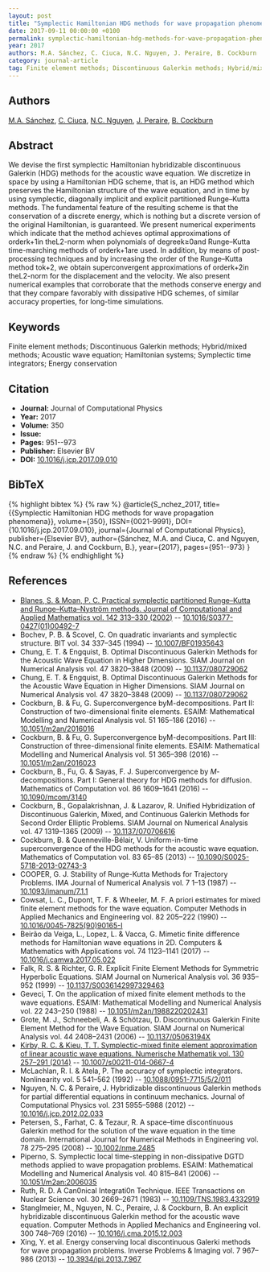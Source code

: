 ```yaml
---
layout: post
title: "Symplectic Hamiltonian HDG methods for wave propagation phenomena"
date: 2017-09-11 00:00:00 +0100
permalink: symplectic-hamiltonian-hdg-methods-for-wave-propagation-phenomena
year: 2017
authors: M.A. Sánchez, C. Ciuca, N.C. Nguyen, J. Peraire, B. Cockburn
category: journal-article
tag: Finite element methods; Discontinuous Galerkin methods; Hybrid/mixed methods; Acoustic wave equation; Hamiltonian systems; Symplectic time integrators; Energy conservation
---
```

 
## Authors
[M.A. Sánchez](authors/manuel-a-sanchez), [C. Ciuca](authors/c-ciuca), [N.C. Nguyen](authors/ngoc-cuong-nguyen), [J. Peraire](authors/jaime-peraire), [B. Cockburn](authors/bernardo-cockburn)
 
## Abstract
We devise the first symplectic Hamiltonian hybridizable discontinuous Galerkin (HDG) methods for the acoustic wave equation. We discretize in space by using a Hamiltonian HDG scheme, that is, an HDG method which preserves the Hamiltonian structure of the wave equation, and in time by using symplectic, diagonally implicit and explicit partitioned Runge–Kutta methods. The fundamental feature of the resulting scheme is that the conservation of a discrete energy, which is nothing but a discrete version of the original Hamiltonian, is guaranteed. We present numerical experiments which indicate that the method achieves optimal approximations of orderk+1in theL2-norm when polynomials of degreek≥0and Runge–Kutta time-marching methods of orderk+1are used. In addition, by means of post-processing techniques and by increasing the order of the Runge–Kutta method tok+2, we obtain superconvergent approximations of orderk+2in theL2-norm for the displacement and the velocity. We also present numerical examples that corroborate that the methods conserve energy and that they compare favorably with dissipative HDG schemes, of similar accuracy properties, for long-time simulations.
 
## Keywords
Finite element methods; Discontinuous Galerkin methods; Hybrid/mixed methods; Acoustic wave equation; Hamiltonian systems; Symplectic time integrators; Energy conservation
 
## Citation
- **Journal:** Journal of Computational Physics
- **Year:** 2017
- **Volume:** 350
- **Issue:** 
- **Pages:** 951--973
- **Publisher:** Elsevier BV
- **DOI:** [10.1016/j.jcp.2017.09.010](https://doi.org/10.1016/j.jcp.2017.09.010)
 
## BibTeX
{% highlight bibtex %}
{% raw %}
@article{S_nchez_2017,
  title={{Symplectic Hamiltonian HDG methods for wave propagation phenomena}},
  volume={350},
  ISSN={0021-9991},
  DOI={10.1016/j.jcp.2017.09.010},
  journal={Journal of Computational Physics},
  publisher={Elsevier BV},
  author={Sánchez, M.A. and Ciuca, C. and Nguyen, N.C. and Peraire, J. and Cockburn, B.},
  year={2017},
  pages={951--973}
}
{% endraw %}
{% endhighlight %}
 
## References
- [Blanes, S. & Moan, P. C. Practical symplectic partitioned Runge–Kutta and Runge–Kutta–Nyström methods. Journal of Computational and Applied Mathematics vol. 142 313–330 (2002)](practical-symplectic-partitioned-runge-kutta-and-runge-kutta-nystrom-methods) -- [10.1016/S0377-0427(01)00492-7](https://doi.org/10.1016/S0377-0427(01)00492-7)
- Bochev, P. B. & Scovel, C. On quadratic invariants and symplectic structure. BIT vol. 34 337–345 (1994) -- [10.1007/BF01935643](https://doi.org/10.1007/BF01935643)
- Chung, E. T. & Engquist, B. Optimal Discontinuous Galerkin Methods for the Acoustic Wave Equation in Higher Dimensions. SIAM Journal on Numerical Analysis vol. 47 3820–3848 (2009) -- [10.1137/080729062](https://doi.org/10.1137/080729062)
- Chung, E. T. & Engquist, B. Optimal Discontinuous Galerkin Methods for the Acoustic Wave Equation in Higher Dimensions. SIAM Journal on Numerical Analysis vol. 47 3820–3848 (2009) -- [10.1137/080729062](https://doi.org/10.1137/080729062)
- Cockburn, B. & Fu, G. Superconvergence byM-decompositions. Part II: Construction of two-dimensional finite elements. ESAIM: Mathematical Modelling and Numerical Analysis vol. 51 165–186 (2016) -- [10.1051/m2an/2016016](https://doi.org/10.1051/m2an/2016016)
- Cockburn, B. & Fu, G. Superconvergence byM-decompositions. Part III: Construction of three-dimensional finite elements. ESAIM: Mathematical Modelling and Numerical Analysis vol. 51 365–398 (2016) -- [10.1051/m2an/2016023](https://doi.org/10.1051/m2an/2016023)
- Cockburn, B., Fu, G. & Sayas, F. J. Superconvergence by $M$-decompositions. Part I: General theory for HDG methods for diffusion. Mathematics of Computation vol. 86 1609–1641 (2016) -- [10.1090/mcom/3140](https://doi.org/10.1090/mcom/3140)
- Cockburn, B., Gopalakrishnan, J. & Lazarov, R. Unified Hybridization of Discontinuous Galerkin, Mixed, and Continuous Galerkin Methods for Second Order Elliptic Problems. SIAM Journal on Numerical Analysis vol. 47 1319–1365 (2009) -- [10.1137/070706616](https://doi.org/10.1137/070706616)
- Cockburn, B. & Quenneville-Bélair, V. Uniform-in-time superconvergence of the HDG methods for the acoustic wave equation. Mathematics of Computation vol. 83 65–85 (2013) -- [10.1090/S0025-5718-2013-02743-3](https://doi.org/10.1090/S0025-5718-2013-02743-3)
- COOPER, G. J. Stability of Runge-Kutta Methods for Trajectory Problems. IMA Journal of Numerical Analysis vol. 7 1–13 (1987) -- [10.1093/imanum/7.1.1](https://doi.org/10.1093/imanum/7.1.1)
- Cowsat, L. C., Dupont, T. F. & Wheeler, M. F. A priori estimates for mixed finite element methods for the wave equation. Computer Methods in Applied Mechanics and Engineering vol. 82 205–222 (1990) -- [10.1016/0045-7825(90)90165-I](https://doi.org/10.1016/0045-7825(90)90165-I)
- Beirão da Veiga, L., Lopez, L. & Vacca, G. Mimetic finite difference methods for Hamiltonian wave equations in 2D. Computers &amp; Mathematics with Applications vol. 74 1123–1141 (2017) -- [10.1016/j.camwa.2017.05.022](https://doi.org/10.1016/j.camwa.2017.05.022)
- Falk, R. S. & Richter, G. R. Explicit Finite Element Methods for Symmetric Hyperbolic Equations. SIAM Journal on Numerical Analysis vol. 36 935–952 (1999) -- [10.1137/S0036142997329463](https://doi.org/10.1137/S0036142997329463)
- Geveci, T. On the application of mixed finite element methods to the wave equations. ESAIM: Mathematical Modelling and Numerical Analysis vol. 22 243–250 (1988) -- [10.1051/m2an/1988220202431](https://doi.org/10.1051/m2an/1988220202431)
- Grote, M. J., Schneebeli, A. & Schötzau, D. Discontinuous Galerkin Finite Element Method for the Wave Equation. SIAM Journal on Numerical Analysis vol. 44 2408–2431 (2006) -- [10.1137/05063194X](https://doi.org/10.1137/05063194X)
- [Kirby, R. C. & Kieu, T. T. Symplectic-mixed finite element approximation of linear acoustic wave equations. Numerische Mathematik vol. 130 257–291 (2014)](symplectic-mixed-finite-element-approximation-of-linear-acoustic-wave-equations) -- [10.1007/s00211-014-0667-4](https://doi.org/10.1007/s00211-014-0667-4)
- McLachlan, R. I. & Atela, P. The accuracy of symplectic integrators. Nonlinearity vol. 5 541–562 (1992) -- [10.1088/0951-7715/5/2/011](https://doi.org/10.1088/0951-7715/5/2/011)
- Nguyen, N. C. & Peraire, J. Hybridizable discontinuous Galerkin methods for partial differential equations in continuum mechanics. Journal of Computational Physics vol. 231 5955–5988 (2012) -- [10.1016/j.jcp.2012.02.033](https://doi.org/10.1016/j.jcp.2012.02.033)
- Petersen, S., Farhat, C. & Tezaur, R. A space–time discontinuous Galerkin method for the solution of the wave equation in the time domain. International Journal for Numerical Methods in Engineering vol. 78 275–295 (2008) -- [10.1002/nme.2485](https://doi.org/10.1002/nme.2485)
- Piperno, S. Symplectic local time-stepping in non-dissipative DGTD methods applied to wave propagation problems. ESAIM: Mathematical Modelling and Numerical Analysis vol. 40 815–841 (2006) -- [10.1051/m2an:2006035](https://doi.org/10.1051/m2an:2006035)
- Ruth, R. D. A Can0nical Integrati0n Technique. IEEE Transactions on Nuclear Science vol. 30 2669–2671 (1983) -- [10.1109/TNS.1983.4332919](https://doi.org/10.1109/TNS.1983.4332919)
- Stanglmeier, M., Nguyen, N. C., Peraire, J. & Cockburn, B. An explicit hybridizable discontinuous Galerkin method for the acoustic wave equation. Computer Methods in Applied Mechanics and Engineering vol. 300 748–769 (2016) -- [10.1016/j.cma.2015.12.003](https://doi.org/10.1016/j.cma.2015.12.003)
- Xing, Y. et al. Energy conserving local discontinuous Galerki
methods for wave propagation problems. Inverse Problems &amp; Imaging vol. 7 967–986 (2013) -- [10.3934/ipi.2013.7.967](https://doi.org/10.3934/ipi.2013.7.967)

